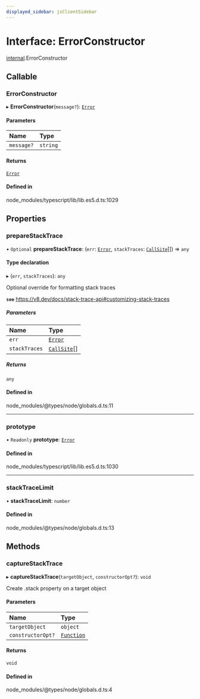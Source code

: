 ```yaml
---
displayed_sidebar: jsClientSidebar
---
```


# Interface: ErrorConstructor

[internal](../modules/internal.md).ErrorConstructor

## Callable

### ErrorConstructor

▸ **ErrorConstructor**(`message?`): [`Error`](../modules/internal.md#error)

#### Parameters

| Name | Type |
| :------ | :------ |
| `message?` | `string` |

#### Returns

[`Error`](../modules/internal.md#error)

#### Defined in

node_modules/typescript/lib/lib.es5.d.ts:1029

## Properties

### prepareStackTrace

• `Optional` **prepareStackTrace**: (`err`: [`Error`](../modules/internal.md#error), `stackTraces`: [`CallSite`](internal.CallSite.md)[]) => `any`

#### Type declaration

▸ (`err`, `stackTraces`): `any`

Optional override for formatting stack traces

**`see`** https://v8.dev/docs/stack-trace-api#customizing-stack-traces

##### Parameters

| Name | Type |
| :------ | :------ |
| `err` | [`Error`](../modules/internal.md#error) |
| `stackTraces` | [`CallSite`](internal.CallSite.md)[] |

##### Returns

`any`

#### Defined in

node_modules/@types/node/globals.d.ts:11

___

### prototype

• `Readonly` **prototype**: [`Error`](../modules/internal.md#error)

#### Defined in

node_modules/typescript/lib/lib.es5.d.ts:1030

___

### stackTraceLimit

• **stackTraceLimit**: `number`

#### Defined in

node_modules/@types/node/globals.d.ts:13

## Methods

### captureStackTrace

▸ **captureStackTrace**(`targetObject`, `constructorOpt?`): `void`

Create .stack property on a target object

#### Parameters

| Name | Type |
| :------ | :------ |
| `targetObject` | `object` |
| `constructorOpt?` | [`Function`](../modules/internal.md#function) |

#### Returns

`void`

#### Defined in

node_modules/@types/node/globals.d.ts:4
